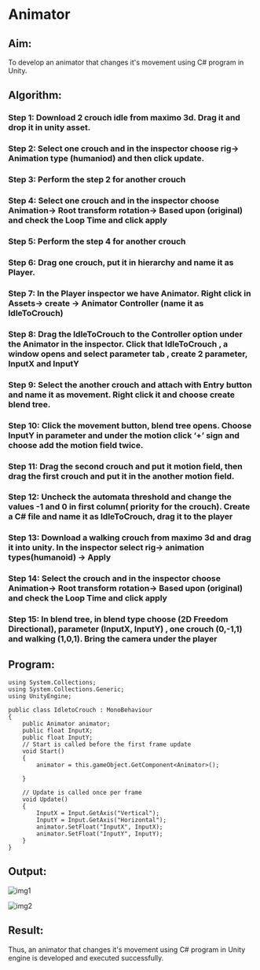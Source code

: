 # Animator

## Aim:

To develop an animator that changes it's movement using C# program in Unity.

## Algorithm:
### Step 1: Download 2 crouch idle from maximo 3d. Drag it and drop it in unity asset.
### Step 2: Select one crouch and in the inspector choose rig-> Animation type (humaniod) and then click update.
### Step 3: Perform the step 2 for another crouch
### Step 4: Select one crouch and in the inspector choose Animation-> Root transform rotation-> Based upon (original)  and check the Loop Time and click apply
### Step 5: Perform the step 4 for another crouch
### Step 6: Drag one crouch, put it in hierarchy and name it as Player.
### Step 7: In the Player inspector we have Animator. Right click in Assets-> create -> Animator Controller (name it as IdleToCrouch)
### Step 8: Drag the IdleToCrouch to the Controller option under the Animator in the inspector. Click that IdleToCrouch , a window opens and select parameter tab , create 2 parameter, InputX and InputY
### Step 9: Select the another crouch and attach with Entry button and name it as movement. Right click it and choose create blend tree.
### Step 10: Click the movement button, blend tree opens. Choose InputY in parameter and under the motion click ‘+’ sign and choose add the motion field twice.
### Step 11: Drag the second crouch and put it motion field, then drag the first crouch and put it in the another motion field.
### Step 12: Uncheck the automata threshold and change the values -1 and 0 in first column( priority for the crouch). Create a C# file and name it as IdleToCrouch, drag it to the player
### Step 13: Download a walking crouch from maximo 3d and drag it into unity. In the inspector select rig-> animation types(humanoid) -> Apply
### Step 14: Select the crouch and in the inspector choose Animation-> Root transform rotation-> Based upon (original)  and check the Loop Time and click apply
### Step 15: In blend tree, in blend type choose (2D Freedom Directional), parameter (InputX, InputY) , one crouch (0,-1,1) and walking (1,0,1). Bring the camera under the player 

## Program:
~~~
using System.Collections;
using System.Collections.Generic;
using UnityEngine;

public class IdletoCrouch : MonoBehaviour
{
    public Animator animator;
    public float InputX;
    public float InputY;
    // Start is called before the first frame update
    void Start()
    {
        animator = this.gameObject.GetComponent<Animator>();
        
    }

    // Update is called once per frame
    void Update()
    {
        InputX = Input.GetAxis("Vertical");
        InputY = Input.GetAxis("Horizontal");
        animator.SetFloat("InputX", InputX);
        animator.SetFloat("InputY", InputY);
    }
}
~~~

## Output:

![img1]()

![img2]()

## Result:

Thus, an animator that changes it's movement using C# program in Unity engine is developed and executed successfully.
